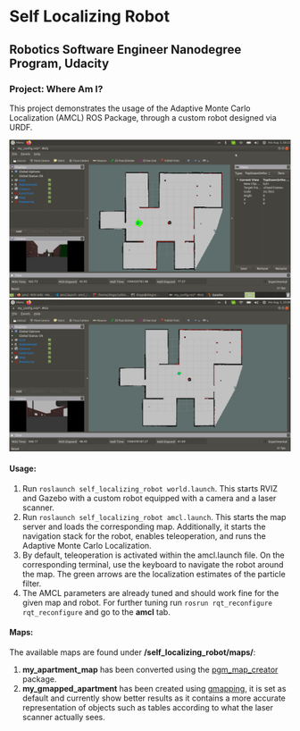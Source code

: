 # Self Localizing Robot
## Robotics Software Engineer Nanodegree Program, Udacity
### Project: Where Am I?

This project demonstrates the usage of the Adaptive Monte Carlo Localization (AMCL) ROS Package, through a custom robot designed via URDF. 

![AMCL-initial](/images/initial_estimate.png)
![AMCL-estimate](/images/robot_localizing_1.png)

#### Usage:
1. Run ``roslaunch self_localizing_robot world.launch``. This starts RVIZ and Gazebo with a custom robot equipped with a camera and a laser scanner.
2. Run ``roslaunch self_localizing_robot amcl.launch``. This starts the map server and loads the corresponding map. Additionally, it starts the navigation stack for the robot, enables teleoperation, and runs the Adaptive Monte Carlo Localization.
3. By default, teleoperation is activated within the amcl.launch file. On the corresponding terminal, use the keyboard to navigate the robot around the map. The green arrows are the localization estimates of the particle filter.
4. The AMCL parameters are already tuned and should work fine for the given map and robot. For further tuning run ``rosrun rqt_reconfigure rqt_reconfigure`` and go to the **amcl** tab.

#### Maps:

The available maps are found under __/self_localizing_robot/maps/__:
1. **my_apartment_map** has been converted using the [pgm_map_creator](https://github.com/udacity/pgm_map_creator) package.
2. **my_gmapped_apartment** has been created using [gmapping](http://wiki.ros.org/gmapping), it is set as default and currently show better results as it contains a more accurate representation of objects such as tables according to what the laser scanner actually sees.